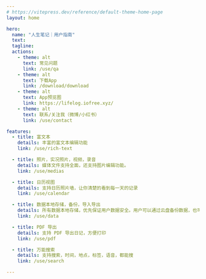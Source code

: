 ```yaml
---
# https://vitepress.dev/reference/default-theme-home-page
layout: home

hero:
  name: "人生笔记｜用户指南"
  text: 
  tagline: 
  actions:
    - theme: alt
      text: 常见问题
      link: /use/qa
    - theme: alt
      text: 下载App
      link: /download/download
    - theme: alt
      text: App预览图
      link: https://lifelog.iofree.xyz/
    - theme: alt
      text: 联系/关注我（微博/小红书）
      link: /use/contact

features:
  - title: 富文本
    details: 丰富的富文本编辑功能
    link: /use/rich-text

  - title: 照片，实况照片，视频，录音
    details: 媒体文件支持全面，还支持图片编辑功能。
    link: /use/medias

  - title: 日历视图
    details: 支持日历照片墙，让你清楚的看到每一天的记录
    link: /use/calendar

  - title: 数据本地存储，备份，导入导出
    details: 所有数据本地存储，优先保证用户数据安全。用户可以通过云盘备份数据，也可以手动导出或者导入数据。
    link: /use/data

  - title: PDF 导出
    details: 支持 PDF 导出日记，方便打印
    link: /use/pdf

  - title: 万能搜索
    details: 支持搜索，时间，地点，标签，语音，都能搜
    link: /use/search

---
```


